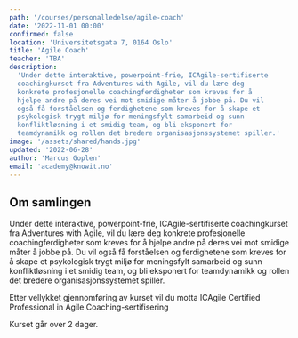 ```yaml
---
path: '/courses/personalledelse/agile-coach'
date: '2022-11-01 00:00'
confirmed: false
location: 'Universitetsgata 7, 0164 Oslo'
title: 'Agile Coach'
teacher: 'TBA'
description:
  'Under dette interaktive, powerpoint-frie, ICAgile-sertifiserte 
  coachingkurset fra Adventures with Agile, vil du lære deg 
  konkrete profesjonelle coachingferdigheter som kreves for å 
  hjelpe andre på deres vei mot smidige måter å jobbe på. Du vil 
  også få forståelsen og ferdighetene som kreves for å skape et 
  psykologisk trygt miljø for meningsfylt samarbeid og sunn 
  konfliktløsning i et smidig team, og bli eksponert for 
  teamdynamikk og rollen det bredere organisasjonssystemet spiller.'
image: '/assets/shared/hands.jpg'
updated: '2022-06-28'
author: 'Marcus Goplen'
email: 'academy@knowit.no'
---
```


## Om samlingen

Under dette interaktive, powerpoint-frie, ICAgile-sertifiserte coachingkurset fra 
Adventures with Agile, vil du lære deg konkrete profesjonelle coachingferdigheter 
som kreves for å hjelpe andre på deres vei mot smidige måter å jobbe på. Du vil 
også få forståelsen og ferdighetene som kreves for å skape et psykologisk trygt 
miljø for meningsfylt samarbeid og sunn konfliktløsning i et smidig team, og bli 
eksponert for teamdynamikk og rollen det bredere organisasjonssystemet spiller.

Etter vellykket gjennomføring av kurset vil du motta ICAgile Certified Professional 
in Agile Coaching-sertifisering

Kurset går over 2 dager.